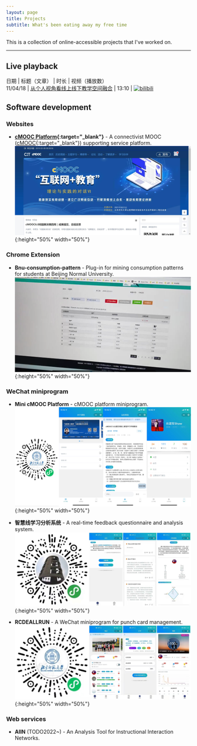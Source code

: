 ```yaml
---
layout: page
title: Projects
subtitle: What's been eating away my free time
---
```


This is a collection of online-accessible projects that I've worked on.  

------

## Live playback
 日期 | 标题（文章） | 时长 | 视频（播放数）  
 11/04/18 | [从个人视角看线上线下教学空间融合](https://mp.weixin.qq.com/s/TvN_L2BASdz4JtdU0RFH8w) | 13:10 | [![bilibili](https://img.shields.io/badge/dynamic/json?label=views&style=social&logo=bilibili&query=data.stat.view&url=https://api.bilibili.com/x/web-interface/view?bvid=BV1ia411X7J8)](https://www.bilibili.com/video/BV1ia411X7J8)    

## Software development
### Websites
* **[cMOOC Platform](https://cmooc.bnu.edu.cn){:target="_blank"}** - A connectivist MOOC ([cMOOC](https://en.wikipedia.org/wiki/Massive_open_online_course){:target="_blank"}) supporting service platform.  
![cMOOCPlatform](/assets/img/photos/cmooc_platform.jpg){:height="50%" width="50%"} 

### Chrome Extension
* **Bnu-consumption-pattern** - Plug-in for mining consumption patterns for students at Beijing Normal University.
![Bnu-consumption-pattern](/assets/img/photos/Bnu-consuption-pattern.png){:height="50%" width="50%"}

### WeChat miniprogram
* **Mini cMOOC Platform** - cMOOC platform miniprogram.
![MinicMOOCPlatform](/assets/img/photos/minicmooc.jpg){:height="50%" width="50%"}

* **智慧线学习分析系统** - A real-time feedback questionnaire and analysis system.  
![LearningAnalysisSystem](/assets/img/photos/202001-learning-analysis-system-min.jpg){:height="50%" width="50%"}

* **RCDEALLRUN** - A WeChat miniprogram for punch card management.  
![RCDERUN](/assets/img/photos/201912-rcderun-min.jpg){:height="50%" width="50%"}

### Web services
* **AIIN** (TODO2022~) - An Analysis Tool for Instructional Interaction Networks.  

